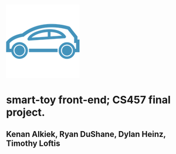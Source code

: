 
![alt text](./logo_small.png)
# smart-toy front-end; CS457 final project.
## Kenan Alkiek, Ryan DuShane, Dylan Heinz, Timothy Loftis
